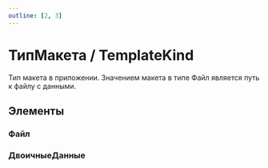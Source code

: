 ```yaml
---
outline: [2, 3]
---
```


# ТипМакета / TemplateKind


Тип макета в приложении. Значением макета в типе Файл является путь к файлу с данными.


## Элементы


### Файл


### ДвоичныеДанные

